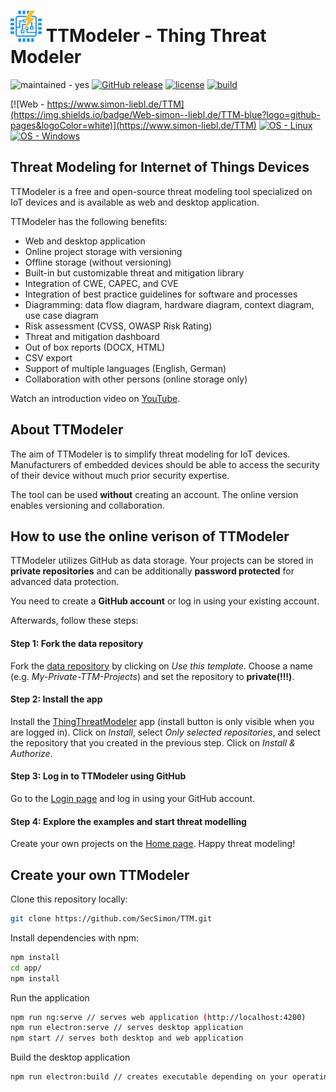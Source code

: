 # <img src="https://github.com/SecSimon/TTM/blob/main/src/assets/icons/favicon.192x192.png?raw=true" alt="logo" style="width:50px;"/> TTModeler - Thing Threat Modeler
![maintained - yes](https://img.shields.io/badge/maintained-yes-4ac41c)
[![GitHub release](https://img.shields.io/github/release/SecSimon/TTM?include_prereleases=&sort=semver&color=blue)](https://github.com/SecSimon/TTM/releases/)
[![license](https://img.shields.io/badge/license-MIT-blue)](#license)
[![build](https://github.com/SecSimon/TTM/actions/workflows/ubuntu.yml/badge.svg)](https://github.com/SecSimon/TTM/actions/workflows/ubuntu.yml)

[![Web - https://www.simon-liebl.de/TTM](https://img.shields.io/badge/Web-simon--liebl.de/TTM-blue?logo=github-pages&logoColor=white)](https://www.simon-liebl.de/TTM)
[![OS - Linux](https://img.shields.io/badge/OS-Linux-blue?logo=linux&logoColor=white)](https://github.com/SecSimon/TTM/releases)
[![OS - Windows](https://img.shields.io/badge/OS-Windows-blue?logo=windows&logoColor=white)](https://github.com/SecSimon/TTM/releases)
## Threat Modeling for Internet of Things Devices

TTModeler is a free and open-source threat modeling tool specialized on IoT devices and is available as web and desktop application.

TTModeler has the following benefits:
- Web and desktop application
- Online project storage with versioning
- Offline storage (without versioning)
- Built-in but customizable threat and mitigation library
- Integration of CWE, CAPEC, and CVE
- Integration of best practice guidelines for software and processes
- Diagramming: data flow diagram, hardware diagram, context diagram, use case diagram
- Risk assessment (CVSS, OWASP Risk Rating)
- Threat and mitigation dashboard
- Out of box reports (DOCX, HTML)
- CSV export
- Support of multiple languages (English, German)
- Collaboration with other persons (online storage only)

Watch an introduction video on [YouTube](https://youtube.com/playlist?list=PLSMRtuVN409fB35RLljjg3jNkVJbLIP1u).

## About TTModeler

The aim of TTModeler is to simplify threat modeling for IoT devices. Manufacturers of embedded devices should be able to access the security of their device without much prior security expertise. 

The tool can be used **without** creating an account. The online version enables versioning and collaboration.   

## How to use the online verison of TTModeler

TTModeler utilizes GitHub as data storage. Your projects can be stored in **private repositories** and can be additionally **password protected** for advanced data protection.

You need to create a **GitHub account** or log in using your existing account.

Afterwards, follow these steps:

#### Step 1: Fork the data repository 
Fork the [data repository](https://github.com/SecSimon/TTM-data) by clicking on _Use this template_. Choose a name (e.g. _My-Private-TTM-Projects_) and set the repository to **private(!!!)**.

#### Step 2: Install the app
Install the [ThingThreatModeler](https://github.com/apps/thingthreatmodeler) app (install button is only visible when you are logged in). Click on _Install_, select _Only selected repositories_, and select the repository that you created in the previous step. Click on _Install & Authorize_.

#### Step 3: Log in to TTModeler using GitHub 
Go to the [Login page](https://www.simon-liebl.de/TTM/login) and log in using your GitHub account. 

#### Step 4: Explore the examples and start threat modelling
Create your own projects on the [Home page](https://www.simon-liebl.de/TTM/home). Happy threat modeling!

## Create your own TTModeler

Clone this repository locally:
``` bash
git clone https://github.com/SecSimon/TTM.git
```

Install dependencies with npm:
``` bash
npm install
cd app/
npm install
```

Run the application
``` bash
npm run ng:serve // serves web application (http://localhost:4200)
npm run electron:serve // serves desktop application
npm start // serves both desktop and web application
```

Build the desktop application
``` bash
npm run electron:build // creates executable depending on your operating system
```
